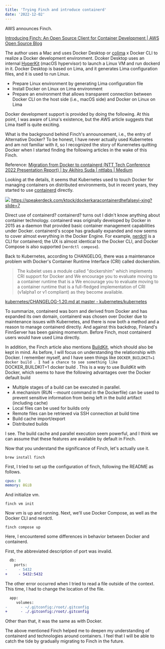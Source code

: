 ```yaml
---
title: 'Trying Finch and introduce containerd'
date: '2022-12-02'
---
```


AWS announces Finch.

[Introducing Finch: An Open Source Client for Container Development | AWS Open Source Blog](https://aws.amazon.com/jp/blogs/opensource/introducing-finch-an-open-source-client-for-container-development/)

The author uses a Mac and uses Docker Desktop or [colima](https://github.com/abiosoft/colima) x Docker CLI to realize a Docker development environment. Dcoker Desktop uses an internal [ HyperKit](https://github.com/moby/hyperkit) (macOS hypervisor) to launch a Linux VM and run dockerd in it. Docker Desktop is based on Lima, and it generates Lima configuration files, and it is used to run Linux.

- Prepare Linux environment by generating Lima configuration file
- Install Docker on Linux on Lima environment
- Prepare an environment that allows transparent connection between Docker CLI on the host side (i.e., macOS side) and Docker on Linux on Lima

Docker development support is provided by doing the following. At this point, I was aware of Lima's existence, but the AWS article suggests that Lima itself is quite exciting.

What is the background behind Finch's announcement, i.e., the entry of Alternative Docker? To be honest, I have never actually used Kubernetes and am not familiar with it, so I recognized the story of Kunernetes quitting Docker when I started finding the following articles in the wake of this Finch.

Reference: [Migration from Docker to containerd (NTT Tech Conference 2022 Presentation Report) | by Akihiro Suda | nttlabs | Medium](https://medium.com/nttlabs/docker-to-containerd-4f3a56e6f2b6)

Looking at the details, it seems that Kubernetes used to touch Docker for managing containers on distributed environments, but in recent years, they started to use [containerd](https://containerd.io/) directly.

![](https://miro.medium.com/max/1400/1*HL7tRfSRwv8fLleLRDvDXQ.webp)
https://speakerdeck.com/ktock/dockerkaracontainerdhefalseyi-xing?slide=7

Direct use of containerd? containerd? turns out I didn't know anything about container technology.
containerd was originally developed by Docker in 2015 as a daemon that provided basic container management capabilities under Docker. containerd's scope has gradually expanded and now seems to cover almost everything in the Docker Engine. For example, [nerdctl](https://github.com/containerd/nerdctl) is a CLI for containerd; the UX is almost identical to the Docker CLI, and Docker Compose is also supported (`nerdctl compose`).

Back to Kubernetes, according to CHANGELOG, there was a maintenance problem with Docker's Container Runtime Interface (CRI) called dockershim.

> The kubelet uses a module called "dockershim" which implements CRI support for Docker and We encourage you to evaluate moving to a container runtime that is a We encourage you to evaluate moving to a container runtime that is a full-fledged implementation of CRI (v1alpha1 or v1 compliant) as they become available.

[kubernetes/CHANGELOG-1.20.md at master - kubernetes/kubernetes](https://github.com/kubernetes/kubernetes/blob/master/CHANGELOG/CHANGELOG-1.20.md#deprecation)

To summarize, containerd was born and derived from Docker and has expanded its own domain, containerd was chosen over Docker due to maintenance issues with Kubernetes, and there is now both a method and a reason to manage containerd directly. And against this backdrop, Finland's FinnServer has been gaining momentum. Before Finch, most containerd users would have used Lima directly.

In addition, the Finch article also mentions [BuildKit](https://github.com/moby/buildkit), which should also be kept in mind. As before, I will focus on understanding the relationship with Docker. I remember myself, and I have seen things like `DOCKER_BUILDKIT=1 docker build . I had a chance to see something like `DOCKER_BUILDKIT=1 docker build . This is a way to use BuildKit with Docker, which seems to have the following advantages over the Docker default build

- Multiple stages of a build can be executed in parallel.
- A mechanism (RUN --mount command in the Dockerfile) can be used to prevent sensitive information from being left in the build artifact (including cache)
- Local files can be used for builds only
- Remote files can be retrieved via SSH connection at build time
- Build cache import/export
- Distributed builds

I see. The build cache and parallel execution seem powerful, and I think we can assume that these features are available by default in Finch.

Now that you understand the significance of Finch, let's actually use it.

```
brew install finch
```

First, I tried to set up the configuration of finch, following the README as follows.

```yaml:~/.finch/finch.yaml
cpus: 8
memory: 8GiB
```

And initialize vm.

```
finch vm init
```

Now vm is up and running.
Next, we'll use Docker Compose, as well as the Docker CLI and nerdctl.

```
finch compose up
```

Here, I encountered some differences in behavior between Docker and containerd.

First, the abbreviated description of port was invalid.

```diff yaml:compose.yaml
  db:
    ports:
-     - 5432
+     - 5432:5432
```

The other error occurred when I tried to read a file outside of the context. This time, I had to change the location of the file.

```diff yaml:compose.yaml
  app:
     volumes:
-      - ~/.gitconfig:/root/.gitconfig
+      - ./.gitconfig:/root/.gitconfig
```

Other than that, it was the same as with Docker.

The above mentioned Finch helped me to deepen my understanding of containerd and technologies around containers. I feel that I will be able to catch the tide by gradually migrating to Finch in the future.
